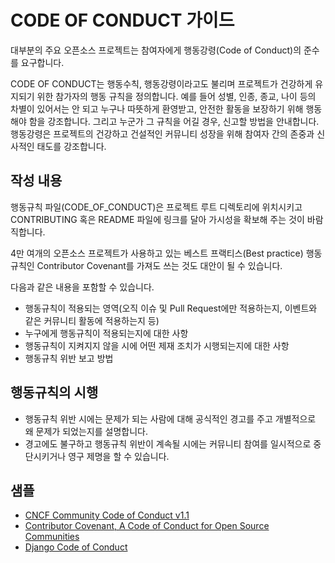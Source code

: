 # CODE OF CONDUCT 가이드

대부분의 주요 오픈소스 프로젝트는 참여자에게 행동강령(Code of Conduct)의 준수를 요구합니다. 

CODE OF CONDUCT는 행동수칙, 행동강령이라고도 불리며 프로젝트가 건강하게 유지되기 위한 참가자의 행동 규칙을 정의합니다. 예를 들어 성별, 인종, 종교, 나이 등의 차별이 있어서는 안 되고 누구나 따뜻하게 환영받고, 안전한 활동을 보장하기 위해 행동해야 함을 강조합니다. 그리고 누군가 그 규칙을 어길 경우, 신고할 방법을 안내합니다. 행동강령은 프로젝트의 건강하고 건설적인 커뮤니티 성장을 위해 참여자 간의 존중과 신사적인 태도를 강조합니다.

## 작성 내용

행동규칙 파일(CODE_OF_CONDUCT)은 프로젝트 루트 디렉토리에 위치시키고 CONTRIBUTING 혹은 README 파일에 링크를 달아 가시성을 확보해 주는 것이 바람직합니다. 

4만 여개의 오픈소스 프로젝트가 사용하고 있는 베스트 프랙티스(Best practice) 행동
규칙인 Contributor Covenant를 가져도 쓰는 것도 대안이 될 수 있습니다.

다음과 같은 내용을 포함할 수 있습니다.
-  행동규칙이 적용되는 영역(오직 이슈 및 Pull Request에만 적용하는지, 이벤트와 같은 커뮤니티 활동에 적용하는지 등)
- 누구에게 행동규칙이 적용되는지에 대한 사항
- 행동규칙이 지켜지지 않을 시에 어떤 제재 조치가 시행되는지에 대한 사항
- 행동규칙 위반 보고 방법

## 행동규칙의 시행
-  행동규칙 위반 시에는 문제가 되는 사람에 대해 공식적인 경고를 주고 개별적으로 왜 문제가 되었는지를 설명합니다.
- 경고에도 불구하고 행동규칙 위반이 계속될 시에는 커뮤니티 참여를 일시적으로 중단시키거나 영구 제명을 할 수 있습니다.

## 샘플
- [CNCF Community Code of Conduct v1.1](https://github.com/cncf/foundation/blob/master/code-of-conduct.md)
- [Contributor Covenant, A Code of Conduct for Open Source Communities](https://www.contributor-covenant.org/)
- [Django Code of Conduct](https://www.djangoproject.com/conduct/)